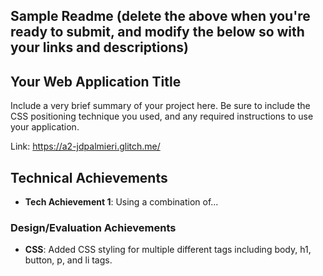 
Sample Readme (delete the above when you're ready to submit, and modify the below so with your links and descriptions)
---

## Your Web Application Title
Include a very brief summary of your project here. Be sure to include the CSS positioning technique you used, and any required instructions to use your application.

Link: https://a2-jdpalmieri.glitch.me/

## Technical Achievements
- **Tech Achievement 1**: Using a combination of...

### Design/Evaluation Achievements
- **CSS**: Added CSS styling for multiple different tags including body, h1, button, p, and li tags.

